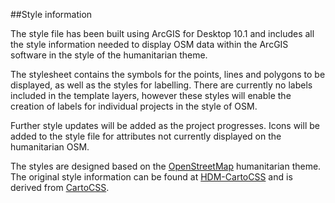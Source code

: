 ##Style information

The style file has been built using ArcGIS for Desktop 10.1 and includes all the style information needed to display OSM data within the ArcGIS software in the style of the humanitarian theme.

The stylesheet contains the symbols for the points, lines and polygons to be displayed, as well as the styles for labelling. There are currently no labels included in the template layers, however these styles will enable the creation of labels for individual projects in the style of OSM.

Further style updates will be added as the project progresses. Icons will be added to the style file for attributes not currently displayed on the humanitarian OSM.

The styles are designed based on the [OpenStreetMap](http://openstreetmap.org/) humanitarian theme. The original style information can be found at [HDM-CartoCSS](https://github.com/hotosm/HDM-CartoCSS) and is derived from [CartoCSS](https://github.com/mapbox/carto).
